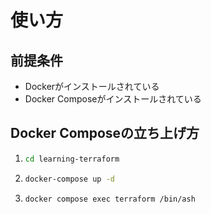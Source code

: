 # 使い方

## 前提条件
- Dockerがインストールされている
- Docker Composeがインストールされている

## Docker Composeの立ち上げ方

1. 
    ```sh
    cd learning-terraform
    ```

2. 
    ```sh
    docker-compose up -d
    ```

3.  ```sh
    docker compose exec terraform /bin/ash
    ```